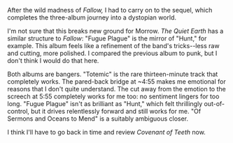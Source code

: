 After the wild madness of *Fallow,* I had to carry on to the sequel, which completes the
three-album journey into a dystopian world.

I'm not sure that this breaks new ground for Morrow. *The Quiet Earth* has a similar structure
to *Fallow*: "Fugue Plague" is the mirror of "Hunt," for example. This album feels like a refinement
of the band's tricks--less raw and cutting, more polished. I compared the previous album to punk, but
I don't think I would do that here.

Both albums are bangers. "Totemic" is the rare thirteen-minute track that completely works. The
pared-back bridge at ~4:55 makes me emotional for reasons that I don't quite understand. The cut
away from the emotion to the screech at 5:55 completely works for me too: no sentiment
lingers for too long. "Fugue Plague" isn't as brilliant as "Hunt," which felt thrillingly
out-of-control, but it drives relentlessly forward and still works for me. "Of Sermons and Oceans
to Mend" is a suitably ambiguous closer.

I think I'll have to go back in time and review *Covenant of Teeth* now.
